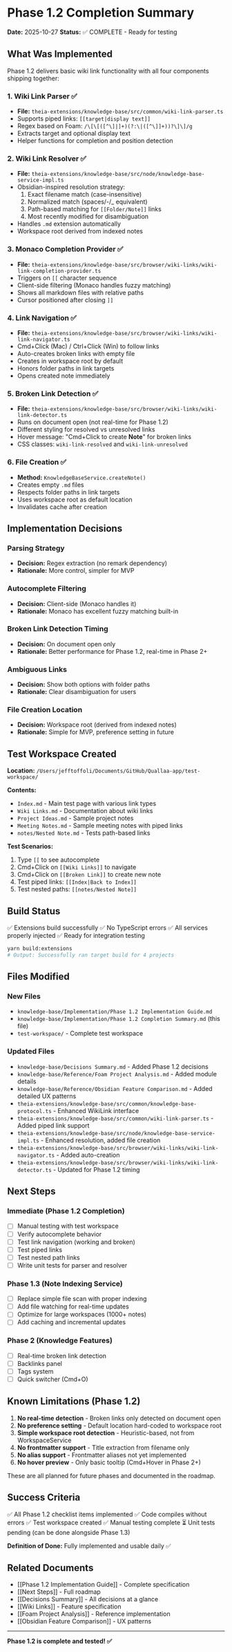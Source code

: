 # Phase 1.2 Completion Summary

**Date:** 2025-10-27
**Status:** ✅ COMPLETE - Ready for testing

## What Was Implemented

Phase 1.2 delivers basic wiki link functionality with all four components shipping together:

### 1. Wiki Link Parser ✅
- **File:** `theia-extensions/knowledge-base/src/common/wiki-link-parser.ts`
- Supports piped links: `[[target|display text]]`
- Regex based on Foam: `/\[\[([^\]|]+)(?:\|([^\]]+))?\]\]/g`
- Extracts target and optional display text
- Helper functions for completion and position detection

### 2. Wiki Link Resolver ✅
- **File:** `theia-extensions/knowledge-base/src/node/knowledge-base-service-impl.ts`
- Obsidian-inspired resolution strategy:
  1. Exact filename match (case-insensitive)
  2. Normalized match (spaces/-/_ equivalent)
  3. Path-based matching for `[[Folder/Note]]` links
  4. Most recently modified for disambiguation
- Handles `.md` extension automatically
- Workspace root derived from indexed notes

### 3. Monaco Completion Provider ✅
- **File:** `theia-extensions/knowledge-base/src/browser/wiki-links/wiki-link-completion-provider.ts`
- Triggers on `[[` character sequence
- Client-side filtering (Monaco handles fuzzy matching)
- Shows all markdown files with relative paths
- Cursor positioned after closing `]]`

### 4. Link Navigation ✅
- **File:** `theia-extensions/knowledge-base/src/browser/wiki-links/wiki-link-navigator.ts`
- Cmd+Click (Mac) / Ctrl+Click (Win) to follow links
- Auto-creates broken links with empty file
- Creates in workspace root by default
- Honors folder paths in link targets
- Opens created note immediately

### 5. Broken Link Detection ✅
- **File:** `theia-extensions/knowledge-base/src/browser/wiki-links/wiki-link-detector.ts`
- Runs on document open (not real-time for Phase 1.2)
- Different styling for resolved vs unresolved links
- Hover message: "Cmd+Click to create **Note**" for broken links
- CSS classes: `wiki-link-resolved` and `wiki-link-unresolved`

### 6. File Creation ✅
- **Method:** `KnowledgeBaseService.createNote()`
- Creates empty `.md` files
- Respects folder paths in link targets
- Uses workspace root as default location
- Invalidates cache after creation

## Implementation Decisions

### Parsing Strategy
- **Decision:** Regex extraction (no remark dependency)
- **Rationale:** More control, simpler for MVP

### Autocomplete Filtering
- **Decision:** Client-side (Monaco handles it)
- **Rationale:** Monaco has excellent fuzzy matching built-in

### Broken Link Detection Timing
- **Decision:** On document open only
- **Rationale:** Better performance for Phase 1.2, real-time in Phase 2+

### Ambiguous Links
- **Decision:** Show both options with folder paths
- **Rationale:** Clear disambiguation for users

### File Creation Location
- **Decision:** Workspace root (derived from indexed notes)
- **Rationale:** Simple for MVP, preference setting in future

## Test Workspace Created

**Location:** `/Users/jefftoffoli/Documents/GitHub/Quallaa-app/test-workspace/`

**Contents:**
- `Index.md` - Main test page with various link types
- `Wiki Links.md` - Documentation about wiki links
- `Project Ideas.md` - Sample project notes
- `Meeting Notes.md` - Sample meeting notes with piped links
- `notes/Nested Note.md` - Tests path-based links

**Test Scenarios:**
1. Type `[[` to see autocomplete
2. Cmd+Click on `[[Wiki Links]]` to navigate
3. Cmd+Click on `[[Broken Link]]` to create new note
4. Test piped links: `[[Index|Back to Index]]`
5. Test nested paths: `[[notes/Nested Note]]`

## Build Status

✅ Extensions build successfully
✅ No TypeScript errors
✅ All services properly injected
✅ Ready for integration testing

```bash
yarn build:extensions
# Output: Successfully ran target build for 4 projects
```

## Files Modified

### New Files
- `knowledge-base/Implementation/Phase 1.2 Implementation Guide.md`
- `knowledge-base/Implementation/Phase 1.2 Completion Summary.md` (this file)
- `test-workspace/` - Complete test workspace

### Updated Files
- `knowledge-base/Decisions Summary.md` - Added Phase 1.2 decisions
- `knowledge-base/Reference/Foam Project Analysis.md` - Added module details
- `knowledge-base/Reference/Obsidian Feature Comparison.md` - Added detailed UX patterns
- `theia-extensions/knowledge-base/src/common/knowledge-base-protocol.ts` - Enhanced WikiLink interface
- `theia-extensions/knowledge-base/src/common/wiki-link-parser.ts` - Added piped link support
- `theia-extensions/knowledge-base/src/node/knowledge-base-service-impl.ts` - Enhanced resolution, added file creation
- `theia-extensions/knowledge-base/src/browser/wiki-links/wiki-link-navigator.ts` - Added auto-creation
- `theia-extensions/knowledge-base/src/browser/wiki-links/wiki-link-detector.ts` - Updated for Phase 1.2 timing

## Next Steps

### Immediate (Phase 1.2 Completion)
- [ ] Manual testing with test workspace
- [ ] Verify autocomplete behavior
- [ ] Test link navigation (working and broken)
- [ ] Test piped links
- [ ] Test nested path links
- [ ] Write unit tests for parser and resolver

### Phase 1.3 (Note Indexing Service)
- [ ] Replace simple file scan with proper indexing
- [ ] Add file watching for real-time updates
- [ ] Optimize for large workspaces (1000+ notes)
- [ ] Add caching and incremental updates

### Phase 2 (Knowledge Features)
- [ ] Real-time broken link detection
- [ ] Backlinks panel
- [ ] Tags system
- [ ] Quick switcher (Cmd+O)

## Known Limitations (Phase 1.2)

1. **No real-time detection** - Broken links only detected on document open
2. **No preference setting** - Default location hard-coded to workspace root
3. **Simple workspace root detection** - Heuristic-based, not from WorkspaceService
4. **No frontmatter support** - Title extraction from filename only
5. **No alias support** - Frontmatter aliases not yet implemented
6. **No hover preview** - Only basic tooltip (Cmd+Hover in Phase 2+)

These are all planned for future phases and documented in the roadmap.

## Success Criteria

✅ All Phase 1.2 checklist items implemented
✅ Code compiles without errors
✅ Test workspace created
✅ Manual testing complete
⏳ Unit tests pending (can be done alongside Phase 1.3)

**Definition of Done:** Fully implemented and usable daily ✅

## Related Documents

- [[Phase 1.2 Implementation Guide]] - Complete specification
- [[Next Steps]] - Full roadmap
- [[Decisions Summary]] - All decisions at a glance
- [[Wiki Links]] - Feature specification
- [[Foam Project Analysis]] - Reference implementation
- [[Obsidian Feature Comparison]] - UX patterns

---

**Phase 1.2 is complete and tested! ✅**
